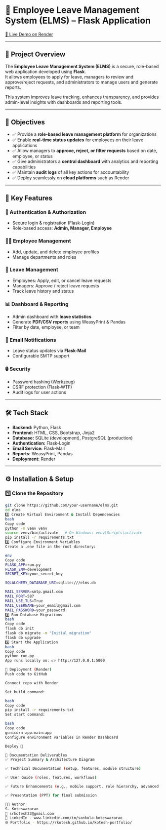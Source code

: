 # 🏫 Employee Leave Management System (ELMS) – Flask Application

[🚀 Live Demo on Render](https://elms-3.onrender.com)

---

## 📌 Project Overview
The **Employee Leave Management System (ELMS)** is a secure, role-based web application developed using **Flask**.  
It allows employees to apply for leave, managers to review and approve/reject requests, and administrators to manage users and generate reports.  

This system improves leave tracking, enhances transparency, and provides admin-level insights with dashboards and reporting tools.

---

## 🎯 Objectives
- ✅ Provide a **role-based leave management platform** for organizations  
- ✅ Enable **real-time status updates** for employees on their leave applications  
- ✅ Allow managers to **approve, reject, or filter requests** based on date, employee, or status  
- ✅ Give administrators a **central dashboard** with analytics and reporting capabilities  
- ✅ Maintain **audit logs** of all key actions for accountability  
- ✅ Deploy seamlessly on **cloud platforms** such as Render  

---

## 🚀 Key Features

### 🔐 Authentication & Authorization
- Secure login & registration (Flask-Login)  
- Role-based access: **Admin, Manager, Employee**  

### 👨‍💼 Employee Management
- Add, update, and delete employee profiles  
- Manage departments and roles  

### 📅 Leave Management
- Employees: Apply, edit, or cancel leave requests  
- Managers: Approve / reject leave requests  
- Track leave history and status  

### 📊 Dashboard & Reporting
- Admin dashboard with **leave statistics**  
- Generate **PDF/CSV reports** using WeasyPrint & Pandas  
- Filter by date, employee, or team  

### 📧 Email Notifications
- Leave status updates via **Flask-Mail**  
- Configurable SMTP support  

### 🔒 Security
- Password hashing (Werkzeug)  
- CSRF protection (Flask-WTF)  
- Audit logs for user actions  

---

## 🛠️ Tech Stack
- **Backend:** Python, Flask  
- **Frontend:** HTML, CSS, Bootstrap, Jinja2  
- **Database:** SQLite (development), PostgreSQL (production)  
- **Authentication:** Flask-Login  
- **Email Service:** Flask-Mail  
- **Reports:** WeasyPrint, Pandas  
- **Deployment:** Render  

---

## ⚙️ Installation & Setup

### 1️⃣ Clone the Repository
```bash
git clone https://github.com/your-username/elms.git
cd elms
2️⃣ Create Virtual Environment & Install Dependencies
bash
Copy code
python -m venv venv
source venv/bin/activate   # On Windows: venv\Scripts\activate
pip install -r requirements.txt
3️⃣ Configure Environment Variables
Create a .env file in the root directory:

env
Copy code
FLASK_APP=run.py
FLASK_ENV=development
SECRET_KEY=your_secret_key

SQLALCHEMY_DATABASE_URI=sqlite:///elms.db

MAIL_SERVER=smtp.gmail.com
MAIL_PORT=587
MAIL_USE_TLS=True
MAIL_USERNAME=your_email@gmail.com
MAIL_PASSWORD=your_password
4️⃣ Run Database Migrations
bash
Copy code
flask db init
flask db migrate -m "Initial migration"
flask db upgrade
5️⃣ Start the Application
bash
Copy code
python run.py
App runs locally on: 👉 http://127.0.0.1:5000

🚀 Deployment (Render)
Push code to GitHub

Connect repo with Render

Set build command:

bash
Copy code
pip install -r requirements.txt
Set start command:

bash
Copy code
gunicorn app.main:app
Configure environment variables in Render Dashboard

Deploy 🎉

📑 Documentation Deliverables
✅ Project Summary & Architecture Diagram

✅ Technical Documentation (setup, features, module structure)

✅ User Guide (roles, features, workflows)

✅ Future Enhancements (e.g., mobile support, role hierarchy, advanced analytics)

✅ Presentation (PPT) for final submission

👨‍💻 Author
S. Koteswararao
📧 srkotesh23@gmail.com
💼 LinkedIn - www.linkedin.com/in/sankula-koteswararao
🌐 Portfolio - https://rkotesh.github.io/kotesh-portfolio/
